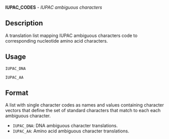 





**IUPAC_CODES** - *IUPAC ambiguous characters*

Description
--------------------

A translation list mapping IUPAC ambiguous characters code to corresponding nucleotide
amino acid characters.


Usage
--------------------
```
IUPAC_DNA
```
```
IUPAC_AA
```



Format
-------------------
A list with single character codes as names and values containing character 
vectors that define the set of standard characters that match to each each 
ambiguous character.

+ `IUPAC_DNA`:  DNA ambiguous character translations.
+ `IUPAC_AA`:   Amino acid ambiguous character translations.





